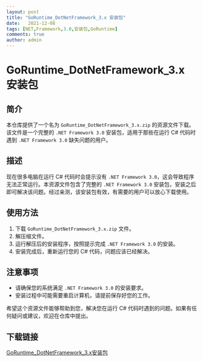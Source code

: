```yaml
---
layout: post
title: "GoRuntime_DotNetFramework_3.x 安装包"
date:   2021-12-08
tags: [NET,Framework,3.0,安装包,GoRuntime]
comments: true
author: admin
---
```

# GoRuntime_DotNetFramework_3.x 安装包

## 简介
本仓库提供了一个名为 `GoRuntime_DotNetFramework_3.x.zip` 的资源文件下载。该文件是一个完整的 `.NET Framework 3.0` 安装包，适用于那些在运行 C# 代码时遇到 `.NET Framework 3.0` 缺失问题的用户。

## 描述
现在很多电脑在运行 C# 代码时会提示没有 `.NET Framework 3.0`，这会导致程序无法正常运行。本资源文件包含了完整的 `.NET Framework 3.0` 安装包，安装之后即可解决该问题。经过亲测，该安装包有效，有需要的用户可以放心下载使用。

## 使用方法
1. 下载 `GoRuntime_DotNetFramework_3.x.zip` 文件。
2. 解压缩文件。
3. 运行解压后的安装程序，按照提示完成 `.NET Framework 3.0` 的安装。
4. 安装完成后，重新运行您的 C# 代码，问题应该已经解决。

## 注意事项
- 请确保您的系统满足 `.NET Framework 3.0` 的安装要求。
- 安装过程中可能需要重启计算机，请提前保存好您的工作。

希望这个资源文件能够帮助到您，解决您在运行 C# 代码时遇到的问题。如果有任何疑问或建议，欢迎在仓库中提出。

## 下载链接

[GoRuntime_DotNetFramework_3.x安装包](https://pan.quark.cn/s/0ad63a849b1a)